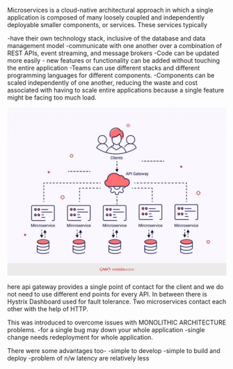 Microservices is a cloud-native architectural approach in which a single
application is composed of many loosely coupled and independently deployable
smaller components, or services. These services typically

-have their own technology stack, inclusive of the database and data management
model
-communicate with one another over a combination of REST APIs, event streaming,
and message brokers
-Code can be updated more easily - new features or functionality can be added
without touching the entire application
-Teams can use different stacks and different programming languages for
different components.
-Components can be scaled independently of one another, reducing the waste and
cost associated with having to scale entire applications because a single
feature might be facing too much load.

![img.png](img.png)

here api gateway provides a single point of contact for the client and we do not need to
use different end points for every API.
In between there is Hystrix Dashboard used for fault tolerance.
Two microservices contact each other with the help of HTTP.


This was introduced to overcome issues with MONOLITHIC ARCHITECTURE problems.
-for a single bug may down your whole application
-single change needs redeployment for whole application.


There were some advantages too-
-simple to develop
-simple to build and deploy
-problem of n/w latency are relatively less

